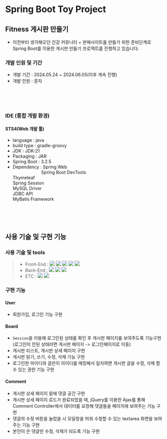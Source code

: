 # Spring Boot Toy Project

## Fitness 게시판 만들기

- 이전부터 생각해오던 건강 커뮤니티 + 판매사이트를 만들기 위한 준비단계로 Spring Boot를 이용한 게시판 만들기 프로젝트를 진행하고 있습니다.

### 개발 인원 및 기간

- 개발 기간 : 2024.05.24 ~ 2024.06.05(이후 계속 진행)
- 개발 인원 : 혼자


<br>
<br>
<br>


### IDE (통합 개발 환경)

#### STS4(Web 개발 툴)                      
- language : java
- build type : gradle-groovy
- JDK : JDK-21
- Packaging : JAR
- Spring Boot : 3.2.5
- Dependency : Spring Web <br>
&nbsp;&nbsp;&nbsp;&nbsp;&nbsp;&nbsp;&nbsp;&nbsp;&nbsp;&nbsp;&nbsp;&nbsp;&nbsp;&nbsp;&nbsp;&nbsp;&nbsp;&nbsp;&nbsp;&nbsp;&nbsp;&nbsp;&nbsp;Spring Boot DevTools <br>
               Thymeleaf <br>
               Spring Session <br>
               MySQL Driver <br>
               JDBC API <br>
               MyBatis Framework

<br>
<br>
<br>

## 사용 기술 및 구현 기능


### 사용 기술 및 tools
> - Front-End : <img src="https://img.shields.io/badge/ES6+-F7DF1E?style=for-the-badge&logo=javascript&logoColor=white"/>&nbsp;<img src="https://img.shields.io/badge/jQuery-CA4245?style=for-the-badge&logo=jQuery&logoColor=white"/>&nbsp;<img src="https://img.shields.io/badge/Ajax-338000?style=for-the-badge&logo=AJAX&logoColor=white"/>&nbsp;<img src="https://img.shields.io/badge/HTML5-61DAFB?style=for-the-badge&logo=html5&logoColor=white"/>&nbsp;<img src="https://img.shields.io/badge/CSS-CC6699?style=for-the-badge&logo=css3&logoColor=white"/>
> - Back-End : <img src="https://img.shields.io/badge/Java-787878?style=for-the-badge&logo=java&logoColor=white"/>&nbsp;<img src="https://img.shields.io/badge/SpringBoot-338000?style=for-the-badge&logo=SpringBoot&logoColor=white"/>&nbsp;<img src="https://img.shields.io/badge/MYSQL 8.0-148CFF?style=for-the-badge&logo=MySQL&logoColor=white"/>&nbsp;
> - ETC : <img src="https://img.shields.io/badge/Git-F05032?style=for-the-badge&logo=Git&logoColor=white"/>&nbsp;<img src="https://img.shields.io/badge/Github-181717?style=for-the-badge&logo=Github&logoColor=white"/>





### 구현 기능

#### User

- 회원가입, 로그인 기능 구현

#### Board

- `Session`을 이용해 로그인된 상태를 확인 후 게시판 페이지를 보여주도록 기능구현 (로그인이 안된 상태라면 게시판 페이지 -> 로그인페이지로 이동)
- 게시판 리스트, 게시판 상세 페이지 구현
- 게시판 읽기, 쓰기, 수정, 삭제 기능 구현
- 로그인한 아이디와 글쓴이 아이디를 매칭해서 일치하면 게시판 글을 수정, 삭제 할 수 있는 권한 기능 구현

#### Comment

- 게시판 상세 페이지 밑에 댓글 공간 구현
- 게시판 상세 페이지 로드가 완료되었을 때, jQuery를 이용한 Ajax를 통해 Comment Controller에서 데이터를 요청해 댓글들을 페이지에 보여주는 기능 구현
- 댓글의 수정 버튼을 눌렀을 시 모달창을 띄워 수정할 수 있는 textarea 화면을 보여주는 기능 구현
- 본인이 쓴 댓글만 수정, 삭제가 되도록 기능 구현
